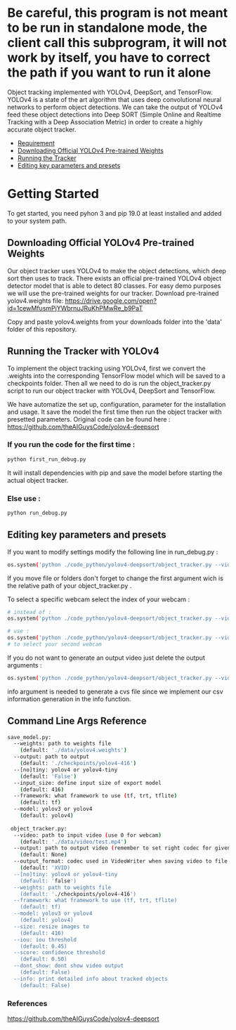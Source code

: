 # Be careful, this program is not meant to be run in standalone mode, the client call this subprogram, it will not work by itself, you have to correct the path if you want to run it alone

Object tracking implemented with YOLOv4, DeepSort, and TensorFlow. YOLOv4 is a state of the art algorithm that uses deep convolutional neural networks to perform object detections. We can take the output of YOLOv4 feed these object detections into Deep SORT (Simple Online and Realtime Tracking with a Deep Association Metric) in order to create a highly accurate object tracker.

- [Requirement](#Getting-Started)
- [Downloading Official YOLOv4 Pre-trained Weights](#Downloading-Official-YOLOv4-Pre-trained-Weights)
- [Running the Tracker](Running-the-Tracker-with-YOLOv4)
- [Editing key parameters and presets](#Editing-key-parameters-and-presets)

# Getting Started
To get started, you need pyhon 3 and pip 19.0 at least installed and added to your system path.



## Downloading Official YOLOv4 Pre-trained Weights
Our object tracker uses YOLOv4 to make the object detections, which deep sort then uses to track. There exists an official pre-trained YOLOv4 object detector model that is able to detect 80 classes. For easy demo purposes we will use the pre-trained weights for our tracker.
Download pre-trained yolov4.weights file: https://drive.google.com/open?id=1cewMfusmPjYWbrnuJRuKhPMwRe_b9PaT

Copy and paste yolov4.weights from your downloads folder into the 'data' folder of this repository.


## Running the Tracker with YOLOv4
To implement the object tracking using YOLOv4, first we convert the .weights into the corresponding TensorFlow model which will be saved to a checkpoints folder. Then all we need to do is run the object_tracker.py script to run our object tracker with YOLOv4, DeepSort and TensorFlow.

We have automatize the set up, configuration, parameter for the installation and usage. It save the model the first time then run the object tracker with presetted parameters. Original code can be found here : https://github.com/theAIGuysCode/yolov4-deepsort

### If you run the code for the first time :
```bash
python first_run_debug.py
```
It will install dependencies with pip and save the model before starting the actual object tracker.
### Else use :
```bash
python run_debug.py
```
## Editing key parameters and presets
If you want to modify settings modify the following line in run_debug.py :
```bash
os.system('python ./code_python/yolov4-deepsort/object_tracker.py --video 0 --output ./outputs/webcam.avi --model yolov4 --info')
```
If you move file or folders don't forget to change the first argument wich is the relative path of your object_tracker.py .

To select a specific webcam select the index of your webcam :
```bash
# instead of :
os.system('python ./code_python/yolov4-deepsort/object_tracker.py --video 0 --output ./outputs/webcam.avi --model yolov4 --info')

# use : 
os.system('python ./code_python/yolov4-deepsort/object_tracker.py --video 1 --output ./outputs/webcam.avi --model yolov4 --info')
# to select your second webcam
```
If you do not want to generate an output video just delete the output arguments : 
```bash
os.system('python ./code_python/yolov4-deepsort/object_tracker.py --video 0  --model yolov4 --info')
```
info argument is needed to generate a cvs file since we implement our csv information generation in the info function.

## Command Line Args Reference

```bash
save_model.py:
  --weights: path to weights file
    (default: './data/yolov4.weights')
  --output: path to output
    (default: './checkpoints/yolov4-416')
  --[no]tiny: yolov4 or yolov4-tiny
    (default: 'False')
  --input_size: define input size of export model
    (default: 416)
  --framework: what framework to use (tf, trt, tflite)
    (default: tf)
  --model: yolov3 or yolov4
    (default: yolov4)
    
 object_tracker.py:
  --video: path to input video (use 0 for webcam)
    (default: './data/video/test.mp4')
  --output: path to output video (remember to set right codec for given format. e.g. XVID for .avi)
    (default: None)
  --output_format: codec used in VideoWriter when saving video to file
    (default: 'XVID)
  --[no]tiny: yolov4 or yolov4-tiny
    (default: 'false')
  --weights: path to weights file
    (default: './checkpoints/yolov4-416')
  --framework: what framework to use (tf, trt, tflite)
    (default: tf)
  --model: yolov3 or yolov4
    (default: yolov4)
  --size: resize images to
    (default: 416)
  --iou: iou threshold
    (default: 0.45)
  --score: confidence threshold
    (default: 0.50)
  --dont_show: dont show video output
    (default: False)
  --info: print detailed info about tracked objects
    (default: False)
```

### References  

https://github.com/theAIGuysCode/yolov4-deepsort
